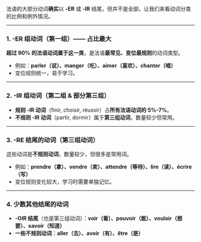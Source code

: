 法语的大部分动词**确实**以 **-ER** 或 **-IR** 结尾，但并不是全部。让我们来看动词分类的比例和例外情况。

* * *

### 1. **-ER 组动词（第一组）—— 占比最大**

**超过 90% 的法语动词属于这一类**，是法语**最常见、变位最规则**的动词类型。

- 例如：**parler（说）、manger（吃）、aimer（喜欢）、chanter（唱）**
- 变位规则统一，易于学习。

* * *

### 2. **-IR 组动词（第二组 & 部分第三组）**

- **规则 -IR 动词**（finir, choisir, réussir）占**所有法语动词的 5%-7%**。
- **不规则 -IR 动词**（partir, dormir）属于**第三组动词**，数量较少但常用。

* * *

### 3. **-RE 结尾的动词（第三组动词）**

这些动词是**不规则动词**，数量较少，但很多是常用词。

- 例如：**prendre（拿）、vendre（卖）、attendre（等待）、lire（读）、écrire（写）**
- 变位规则变化较大，学习时需要单独记忆。

* * *

### 4. **少数其他结尾的动词**

- **-OIR 结尾**（也是第三组动词）：**voir（看）、pouvoir（能）、vouloir（想要）、savoir（知道）**
- **一些不规则动词**：**aller（去）、avoir（有）、être（是）**